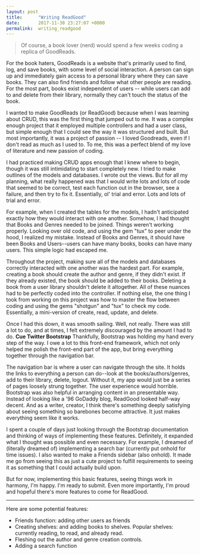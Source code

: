 ```yaml
---
layout: post
title:      "Writing ReadGood"
date:       2017-11-30 23:27:07 +0000
permalink:  writing_readgood
---
```


> Of course, a book lover (nerd) would spend a few weeks coding a replica of GoodReads. 

For the book haters, GoodReads is a website that's primarily used to find, log, and save books, with some level of social interaction. A person can sign up and immediately gain access to a personal library where they can save books. They can also find friends and follow what other people are reading. For the most part, books exist independent of users -- while users can add to and delete from their library, normally they can't touch the status of the book. 

I wanted to make GoodReads (or ReadGood) because when I was learning about CRUD, this was the first thing that jumped out to me. It was a complex enough project that it employed multiple controllers and had a user class, but simple enough that I could see the way it was structured and built. But most importantly, it was a project of passion -- I loved Goodreads, even if I don't read as much as I used to. To me, this was a perfect blend of my love of literature and new passion of coding. 

I had practiced making CRUD apps enough that I knew where to begin, though it was still intimidating to start completely new. I tried to make outlines of the models and databases. I wrote out the views. But for all my planning, what really happened was that I would write lots and lots of code that seemed to be correct, test each function out in the browser, see a failure, and then try to fix it. Essentially, ol' trial and error. Lots and lots of trial and error. 

For example, when I created the tables for the models, I hadn't anticipated exactly how they would interact with one another. Somehow, I had thought that Books and Genres needed to be joined. Things weren't working properly. Looking over old code, and using the gem "tux" to peer under the hood, I realized my mistake. Instead of Books and Genres, it should have been Books and Users--users can have many books, books can have many users. This simple logic had escaped me. 

Throughout the project, making sure all of the models and databases correctly interacted with one another was the hardest part. For example, creating a book should create the author and genre, if they didn't exist. If they already existed, the book should be added to their books. Deleting a book from a user library shouldn't delete it altogether. All of these nuances had to be perfectly coded into the controller. If nothing else, the one thing I took from working on this project was how to master the flow between coding and using the gems "shotgun" and "tux" to check my code. Essentially, a mini-version of create, read, update, and delete. 

Once I had this down, it was smooth sailing. Well, not really. There was still a lot to do, and at times, I felt extremely discouraged by the amount I had to do. **Cue Twitter Bootstrap** Thankfully, Bootstrap was holding my hand every step of the way. I owe a lot to this front-end framework, which not only helped me polish the front-end part of the app, but bring everything together through the navigation bar. 

The navigation bar is where a user can navigate through the site. It holds the links to everything a person can do--look at the books/authors/genres, add to their library, delete, logout. Without it, my app would just be a series of pages loosely strung together. The user experience would horrible. Bootstrap was also helpful in arranging content in an presentable way. Instead of looking like a '96 GoDaddy blog, ReadGood looked half-way decent. And as a writer, creator, I think there's something deeply satisfying about seeing something so barebones become attractive. It just makes everything seem like it works. 

I spent a couple of days just looking through the Bootstrap documentation and thinking of ways of implementing these features. Definitely, it expanded what I thought was possible and even necessary. For example, I dreamed of (literally dreamed of) implementing a search bar (currently put onhold for time issues). I also wanted to make a Friends sidebar (also onhold). It made me go from seeing this as just a cute project to fulfill requirements to seeing it as something that I could actually build upon. 

But for now, implementing this basic features, seeing things work in harmony, I'm happy. I'm ready to submit. Even more importantly, I'm proud and hopeful there's more features to come for ReadGood. 

----- 

Here are some potential features: 
* Friends function: adding other users as friends 
* Creating shelves: and adding books to shelves. Popular shelves: currently reading, to read, and already read. 
* Fleshing out the author and genre creation controls. 
* Adding a search function
